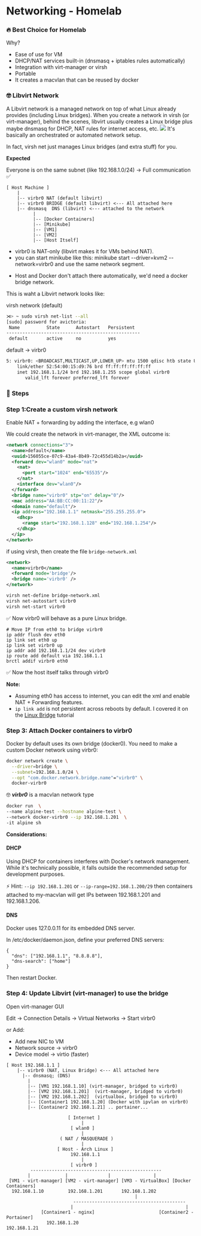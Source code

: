 # Networking - Homelab

### 🔥 Best Choice for Homelab

Why?
- Ease of use for VM
-  DHCP/NAT services built-in (dnsmasq + iptables rules automatically)
- Integration with virt-manager or virsh
- Portable
- It creates a macvlan that can be reused by docker

### 🤓 Libvirt Network

A Libvirt network is a managed network on top of what Linux already provides (including Linux bridges). When you create a network in virsh (or virt-manager), behind the scenes, libvirt usually creates a Linux bridge plus maybe dnsmasq for DHCP, NAT rules for internet access, etc.
![](libvirt.png)
It's basically an orchestrated or automated network setup.

In fact, virsh net just manages Linux bridges (and extra stuff) for you.

**Expected**

Everyone is on the same subnet (like 192.168.1.0/24) → Full communication ✅
```
[ Host Machine ]
    |
    |-- virbr0 NAT (default libvirt)
    |-- virbr0 BRIDGE (default libvirt) <--- All attached here
    |-- dnsmasq  DNS (libvirt) <--- attached to the network
          |
          |-- [Docker Containers]
          |-- [Minikube]
          |-- [VM1]
          |-- [VM2]
          |-- [Host Itself]
```

+ virbr0 is NAT-only (libvirt makes it for VMs behind NAT).
+ you can start minikube like this: minikube start --driver=kvm2 --network=virbr0 and use the same network segment.
- Host and Docker don't attach there automatically, we'd need a docker bridge network.

This is waht a Libvirt network looks like:

virsh network (default)
```sh
⋊> ~ sudo virsh net-list --all                                                                 
[sudo] password for avictoria:
 Name          State      Autostart   Persistent
--------------------------------------------------
 default       active     no          yes
```
default → virbr0
```sh
5: virbr0: <BROADCAST,MULTICAST,UP,LOWER_UP> mtu 1500 qdisc htb state UP group default qlen 1000
    link/ether 52:54:00:15:d9:76 brd ff:ff:ff:ff:ff:ff
    inet 192.168.1.1/24 brd 192.168.1.255 scope global virbr0
       valid_lft forever preferred_lft forever
```
### 👀 **Steps**

### **Step 1:Create a custom virsh network**

Enable NAT + forwarding by adding the interface, e.g wlan0

We could create the network in virt-manager, the XML outcome is:
```xml
<network connections="3">
  <name>default</name>
  <uuid>156055ce-07c9-43a4-8b49-72c455d14b2a</uuid>
  <forward dev="wlan0" mode="nat">
    <nat>
      <port start="1024" end="65535"/>
    </nat>
    <interface dev="wlan0"/>
  </forward>
  <bridge name="virbr0" stp="on" delay="0"/>
  <mac address="AA:BB:CC:00:11:22"/>
  <domain name="default"/>
  <ip address="192.168.1.1" netmask="255.255.255.0">
    <dhcp>
      <range start="192.168.1.128" end="192.168.1.254"/>
    </dhcp>
  </ip>
</network>
```

if using virsh, then create the file `bridge-network.xml`
```xml
<network>
  <name>virbr0</name>
  <forward mode='bridge'/>
  <bridge name='virbr0' />
</network>
```
```sh
virsh net-define bridge-network.xml
virsh net-autostart virbr0
virsh net-start virbr0
```
✅ Now virbr0 will behave as a pure Linux bridge.

```
# Move IP from eth0 to bridge virbr0
ip addr flush dev eth0
ip link set eth0 up
ip link set virbr0 up
ip addr add 192.168.1.1/24 dev virbr0
ip route add default via 192.168.1.1
brctl addif virbr0 eth0

```
✅ Now the host itself talks through virbr0

**Note:** 
- Assuming eth0 has access to internet, you can edit the xml and enable NAT + Forwarding features.
-  `ip link add` is not persistent across reboots by default. I covered it on the [Linux Bridge](/linux-bridge.md) tutorial


### **Step 3: Attach Docker containers to virbr0**
Docker by default uses its own bridge (docker0).
You need to make a custom Docker network using virbr0:
```sh
docker network create \
  --driver=bridge \
  --subnet=192.168.1.0/24 \
  --opt "com.docker.network.bridge.name"="virbr0" \
  docker-virbr0

```
🤓  ***virbr0*** is a macvlan network type
```sh
docker run  \
--name alpine-test --hostname alpine-test \
--network docker-virbr0 --ip 192.168.1.201  \
-it alpine sh
```
**Considerations:** 

#### DHCP
Using DHCP for containers interferes with Docker's network management. While it's technically possible, it falls outside the recommended setup for development purposes.

⚡ Hint: `--ip 192.168.1.201` or `--ip-range=192.168.1.200/29` then containers attached to my-macvlan will get IPs between 192.168.1.201 and 192.168.1.206.

#### DNS
Docker uses 127.0.0.11 for its embedded DNS server.

In /etc/docker/daemon.json, define your preferred DNS servers:
```
{
  "dns": ["192.168.1.1", "8.8.8.8"],
  "dns-search": ["home"]
}
```
Then restart Docker.



### **Step 4: Update Libvirt (virt-manager) to use the bridge**
Open virt-manager GUI

Edit → Connection Details → Virtual Networks → Start virbr0

or Add: 
- Add new NIC to VM
- Network source → virbr0
- Device model → virtio (faster)


```
[ Host 192.168.1.1 ]
    |-- virbr0 (NAT, Linux Bridge) <--- All attached here
      |-- dnsmasq; (DNS)
        |
        |-- [VM1 192.168.1.10] (virt-manager, bridged to virbr0)
        |-- [VM2 192.168.1.201]  (virt-manager, bridged to virbr0)
        |-- [VM2 192.168.1.202]  (virtualbox, bridged to virbr0)      
        |-- [Container1 192.168.1.20] (Docker with ipvlan on virbr0)
        |-- [Container2 192.168.1.21] .. portainer...
```

```
                       [ Internet ]
                            |
                        [ wlan0 ]
                            |
                    ( NAT / MASQUERADE )
                            |
                   [ Host - Arch Linux ]
                        192.168.1.1
                            |
                        [ virbr0 ]
         -------------------------------------------------
        |             |               |                |
 [VM1 - virt-manager] [VM2 - virt-manager] [VM3 - VirtualBox] [Docker Containers]
  192.168.1.10         192.168.1.201       192.168.1.202  
                                                |                 
                         ------------------------------------------
                        |                                          |
             [Container1 - nginx]                        [Container2 - Portainer]
               192.168.1.20                                192.168.1.21

```
